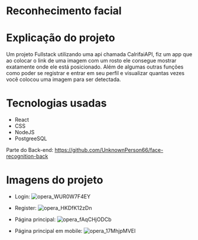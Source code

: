 # Reconhecimento facial

# Explicação do projeto

Um projeto Fullstack utilizando uma api chamada CalrifaiAPI, fiz um app que ao colocar o link de uma imagem com um rosto ele consegue mostrar exatamente onde ele está posicionado.
Além de algumas outras funções como poder se registrar e entrar em seu perfil e visualizar quantas vezes você colocou uma imagem para ser detectada.

# Tecnologias usadas

- React
- CSS
- NodeJS
- PostgreeSQL

Parte do Back-end: https://github.com/UnknownPerson66/face-recognition-back

# Imagens do projeto

- Login: 
![opera_WUR0W7F4EY](https://github.com/UnknownPerson66/face-recognition-front/assets/46661756/fa79f26a-06a5-466e-8c17-ea29b141905d)

- Register:
![opera_HKDfK12zDn](https://github.com/UnknownPerson66/face-recognition-front/assets/46661756/6ea904ca-6f66-4085-85a7-d11fe89c2c28)

- Página principal:
![opera_fAqCHjODCb](https://github.com/UnknownPerson66/face-recognition-front/assets/46661756/e0b074cc-dec3-4c5a-8672-f74e310e1b2c)

- Página principal em mobile:
![opera_17MhjpMVEl](https://github.com/UnknownPerson66/face-recognition-front/assets/46661756/5194a5ac-4201-4fec-ab82-fd002a74abbc)

